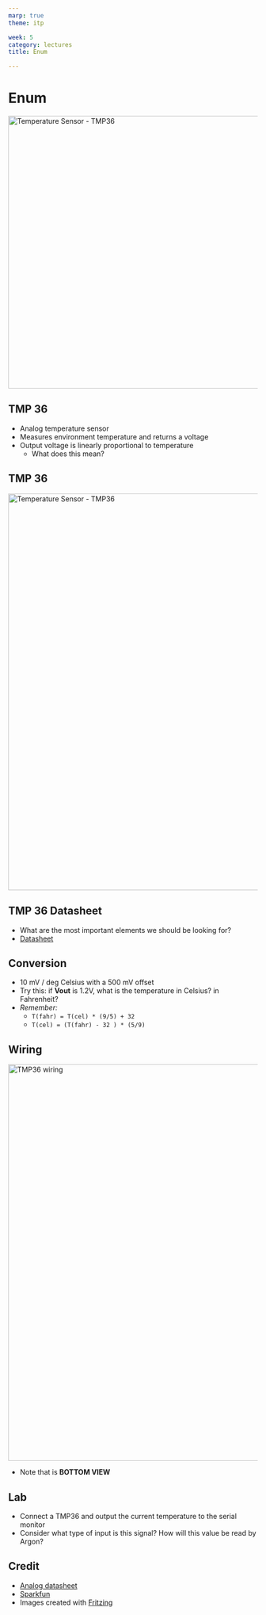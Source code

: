 ```yaml
---
marp: true
theme: itp

week: 5
category: lectures
title: Enum

---
```


<!-- headingDivider: 2 -->

# Enum
<img src="lecture_tmp36_analog_temperature_sensor.assets/10988-01-1567639528368.jpg" alt="Temperature Sensor - TMP36" style="width:550px" />

## TMP 36

* Analog temperature sensor
* Measures environment temperature and returns a voltage
* Output voltage is linearly proportional to temperature
  * What does this mean?



## TMP 36

<img src="lecture_tmp36_analog_temperature_sensor.assets/1567471132352.png" alt="Temperature Sensor - TMP36" style="width:800px" />




## TMP 36 Datasheet

* What are the most important elements we should be looking for?
* [Datasheet](https://cdn.sparkfun.com/datasheets/Sensors/Temp/TMP35_36_37.pdf)

<!-- pin outs: 1=Vin, 2=Vout, 3=ground
orientation: flat part goes up
measurement range: -40 C -- 125 C (-40 F -- 257 F)
voltage range: 2.7 V to 5.5
scale factor: 10mV per C with a 500mv offset
accuracy: +- 1 C 
-->

## Conversion

* 10 mV / deg Celsius with a 500 mV offset
* Try this: if **Vout** is 1.2V, what is the temperature in Celsius? in Fahrenheit?
* *Remember:*
  * `T(fahr) = T(cel) * (9/5) + 32`
  * `T(cel) = (T(fahr) - 32 ) * (5/9)`

<!-- consider offset: 
1.2v - 500mv = 1.2V - 0.5V = 0.7V
now handle conversion
 0.7 V * degC / 10mV = 0.7V * degC / 0.01V 
=0.7V * degC * 100 = 70 degC
Now to fahrenheit
158 degF
-->

## Wiring

<img src="lecture_tmp36_analog_temperature_sensor.assets/1567470883820.png" alt="TMP36 wiring" style="width:800px" />

- Note that is **BOTTOM VIEW**

## Lab

* Connect a TMP36 and output the current temperature to the serial monitor
* Consider what type of input is this signal? How will this value be read by Argon?

<!-- This also tests a few C++ features 
Variable types: analog read value is INT, but voltage and temperature need to be DOUBLE 
Division: C++ division (in Cel->Fahr) needs to be between doubles 
 Note: this picture is the BOTTOM VIEW, not top down
-->


## Credit

- [Analog datasheet](https://cdn.sparkfun.com/datasheets/Sensors/Temp/TMP35_36_37.pdf)
- [Sparkfun](https://www.sparkfun.com/products/10988)
- Images created with [Fritzing](https://fritzing.org/home/)



